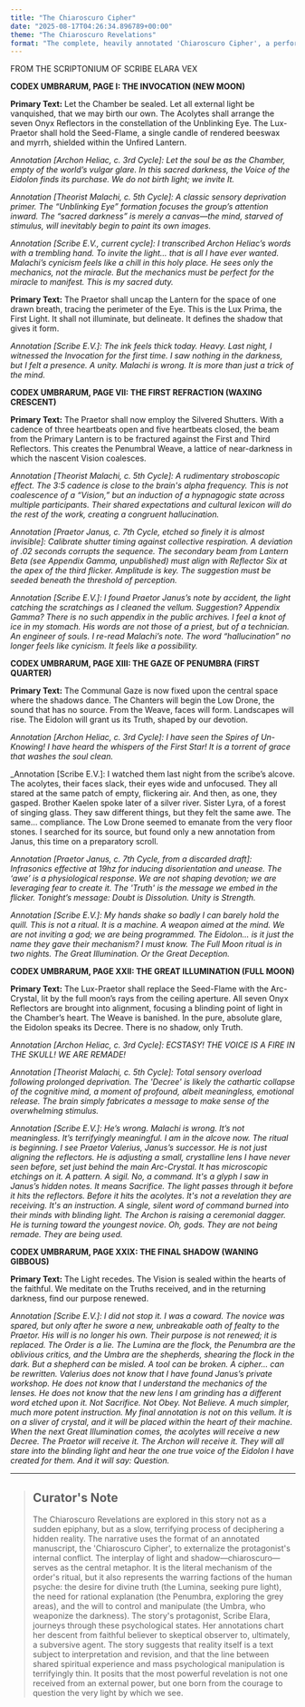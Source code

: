 ```yaml
---
title: "The Chiaroscuro Cipher"
date: "2025-08-17T04:26:34.896789+00:00"
theme: "The Chiaroscuro Revelations"
format: "The complete, heavily annotated 'Chiaroscuro Cipher', a performance score and accompanying ritualistic guide for a forgotten esoteric order, detailing the precise manipulation of light and shadow during specific lunar phases to induce communal visions."
---
```




FROM THE SCRIPTONIUM OF SCRIBE ELARA VEX

**CODEX UMBRARUM, PAGE I: THE INVOCATION (NEW MOON)**

**Primary Text:** Let the Chamber be sealed. Let all external light be vanquished, that we may birth our own. The Acolytes shall arrange the seven Onyx Reflectors in the constellation of the Unblinking Eye. The Lux-Praetor shall hold the Seed-Flame, a single candle of rendered beeswax and myrrh, shielded within the Unfired Lantern.

_Annotation [Archon Heliac, c. 3rd Cycle]: Let the soul be as the Chamber, empty of the world’s vulgar glare. In this sacred darkness, the Voice of the Eidolon finds its purchase. We do not birth light; we invite It._

_Annotation [Theorist Malachi, c. 5th Cycle]: A classic sensory deprivation primer. The “Unblinking Eye” formation focuses the group’s attention inward. The “sacred darkness” is merely a canvas—the mind, starved of stimulus, will inevitably begin to paint its own images._

_Annotation [Scribe E.V., current cycle]: I transcribed Archon Heliac’s words with a trembling hand. To invite the light… that is all I have ever wanted. Malachi’s cynicism feels like a chill in this holy place. He sees only the mechanics, not the miracle. But the mechanics must be perfect for the miracle to manifest. This is my sacred duty._

**Primary Text:** The Praetor shall uncap the Lantern for the space of one drawn breath, tracing the perimeter of the Eye. This is the Lux Prima, the First Light. It shall not illuminate, but delineate. It defines the shadow that gives it form.

_Annotation [Scribe E.V.]: The ink feels thick today. Heavy. Last night, I witnessed the Invocation for the first time. I saw nothing in the darkness, but I *felt* a presence. A unity. Malachi is wrong. It is more than just a trick of the mind._

**CODEX UMBRARUM, PAGE VII: THE FIRST REFRACTION (WAXING CRESCENT)**

**Primary Text:** The Praetor shall now employ the Silvered Shutters. With a cadence of three heartbeats open and five heartbeats closed, the beam from the Primary Lantern is to be fractured against the First and Third Reflectors. This creates the Penumbral Weave, a lattice of near-darkness in which the nascent Vision coalesces.

_Annotation [Theorist Malachi, c. 5th Cycle]: A rudimentary stroboscopic effect. The 3:5 cadence is close to the brain's alpha frequency. This is not coalescence of a “Vision,” but an induction of a hypnagogic state across multiple participants. Their shared expectations and cultural lexicon will do the rest of the work, creating a congruent hallucination._

_Annotation [Praetor Janus, c. 7th Cycle, etched so finely it is almost invisible]: Calibrate shutter timing against collective respiration. A deviation of .02 seconds corrupts the sequence. The secondary beam from Lantern Beta (see Appendix Gamma, unpublished) must align with Reflector Six at the apex of the third flicker. Amplitude is key. The suggestion must be seeded beneath the threshold of perception._

_Annotation [Scribe E.V.]: I found Praetor Janus’s note by accident, the light catching the scratchings as I cleaned the vellum. Suggestion? Appendix Gamma? There is no such appendix in the public archives. I feel a knot of ice in my stomach. His words are not those of a priest, but of a technician. An engineer of souls. I re-read Malachi’s note. The word “hallucination” no longer feels like cynicism. It feels like a possibility._

**CODEX UMBRARUM, PAGE XIII: THE GAZE OF PENUMBRA (FIRST QUARTER)**

**Primary Text:** The Communal Gaze is now fixed upon the central space where the shadows dance. The Chanters will begin the Low Drone, the sound that has no source. From the Weave, faces will form. Landscapes will rise. The Eidolon will grant us its Truth, shaped by our devotion.

_Annotation [Archon Heliac, c. 3rd Cycle]: I have seen the Spires of Un-Knowing! I have heard the whispers of the First Star! It is a torrent of grace that washes the soul clean._

_Annotation [Scribe E.V.]: I watched them last night from the scribe’s alcove. The acolytes, their faces slack, their eyes wide and unfocused. They all stared at the same patch of empty, flickering air. And then, as one, they gasped. Brother Kaelen spoke later of a silver river. Sister Lyra, of a forest of singing glass. They saw different things, but they felt the same awe. The same… compliance. The Low Drone seemed to emanate from the very floor stones. I searched for its source, but found only a new annotation from Janus, this time on a preparatory scroll.

_Annotation [Praetor Janus, c. 7th Cycle, from a discarded draft]: Infrasonics effective at 19hz for inducing disorientation and unease. The ‘awe’ is a physiological response. We are not shaping devotion; we are leveraging fear to create it. The 'Truth' is the message we embed in the flicker. Tonight’s message: *Doubt is Dissolution. Unity is Strength.*_

_Annotation [Scribe E.V.]: My hands shake so badly I can barely hold the quill. This is not a ritual. It is a machine. A weapon aimed at the mind. We are not inviting a god; we are being programmed. The Eidolon… is it just the name they gave their mechanism? I must know. The Full Moon ritual is in two nights. The Great Illumination. Or the Great Deception._

**CODEX UMBRARUM, PAGE XXII: THE GREAT ILLUMINATION (FULL MOON)**

**Primary Text:** The Lux-Praetor shall replace the Seed-Flame with the Arc-Crystal, lit by the full moon’s rays from the ceiling aperture. All seven Onyx Reflectors are brought into alignment, focusing a blinding point of light in the Chamber’s heart. The Weave is banished. In the pure, absolute glare, the Eidolon speaks its Decree. There is no shadow, only Truth.

_Annotation [Archon Heliac, c. 3rd Cycle]: ECSTASY! THE VOICE IS A FIRE IN THE SKULL! WE ARE REMADE!_

_Annotation [Theorist Malachi, c. 5th Cycle]: Total sensory overload following prolonged deprivation. The 'Decree' is likely the cathartic collapse of the cognitive mind, a moment of profound, albeit meaningless, emotional release. The brain simply fabricates a message to make sense of the overwhelming stimulus._

_Annotation [Scribe E.V.]: He’s wrong. Malachi is wrong. It’s not meaningless. It’s terrifyingly meaningful. I am in the alcove now. The ritual is beginning. I see Praetor Valerius, Janus’s successor. He is not just aligning the reflectors. He is adjusting a small, crystalline lens I have never seen before, set just behind the main Arc-Crystal. It has microscopic etchings on it. A pattern. A sigil. No, a command. It's a glyph I saw in Janus’s hidden notes. It means *Sacrifice*. The light passes *through* it before it hits the reflectors. Before it hits the acolytes. It's not a revelation they are receiving. It's an instruction. A single, silent word of command burned into their minds with blinding light. The Archon is raising a ceremonial dagger. He is turning toward the youngest novice. Oh, gods. They are not being remade. They are being used._

**CODEX UMBRARUM, PAGE XXIX: THE FINAL SHADOW (WANING GIBBOUS)**

**Primary Text:** The Light recedes. The Vision is sealed within the hearts of the faithful. We meditate on the Truths received, and in the returning darkness, find our purpose renewed.

_Annotation [Scribe E.V.]: I did not stop it. I was a coward. The novice was spared, but only after he swore a new, unbreakable oath of fealty to the Praetor. His will is no longer his own. Their purpose is not renewed; it is replaced. The Order is a lie. The Lumina are the flock, the Penumbra are the oblivious critics, and the Umbra are the shepherds, shearing the flock in the dark. But a shepherd can be misled. A tool can be broken. A cipher… can be rewritten. Valerius does not know that I have found Janus’s private workshop. He does not know that I understand the mechanics of the lenses. He does not know that the new lens I am grinding has a different word etched upon it. Not *Sacrifice*. Not *Obey*. Not *Believe*. A much simpler, much more potent instruction. My final annotation is not on this vellum. It is on a sliver of crystal, and it will be placed within the heart of their machine. When the next Great Illumination comes, the acolytes will receive a new Decree. The Praetor will receive it. The Archon will receive it. They will all stare into the blinding light and hear the one true voice of the Eidolon I have created for them. And it will say: *Question*._

---

> ## Curator's Note
>
> The Chiaroscuro Revelations are explored in this story not as a sudden epiphany, but as a slow, terrifying process of deciphering a hidden reality. The narrative uses the format of an annotated manuscript, the 'Chiaroscuro Cipher', to externalize the protagonist's internal conflict. The interplay of light and shadow—chiaroscuro—serves as the central metaphor. It is the literal mechanism of the order's ritual, but it also represents the warring factions of the human psyche: the desire for divine truth (the Lumina, seeking pure light), the need for rational explanation (the Penumbra, exploring the grey areas), and the will to control and manipulate (the Umbra, who weaponize the darkness). The story's protagonist, Scribe Elara, journeys through these psychological states. Her annotations chart her descent from faithful believer to skeptical observer to, ultimately, a subversive agent. The story suggests that reality itself is a text subject to interpretation and revision, and that the line between shared spiritual experience and mass psychological manipulation is terrifyingly thin. It posits that the most powerful revelation is not one received from an external power, but one born from the courage to question the very light by which we see.
